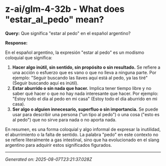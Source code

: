 # z-ai/glm-4-32b - What does "estar_al_pedo" mean?

**Query:** Que significa "estar al pedo" en el español argentino?



**Response:**

En el español argentino, la expresión "estar al pedo" es un modismo coloquial que significa:

1.  **Hacer algo inútil, sin sentido, sin propósito o sin resultado.** Se refiere a una acción o esfuerzo que es vano o que no lleva a ninguna parte. Por ejemplo: "Seguir buscando las llaves aquí está al pedo, ya las tiré" (Seguir buscando aquí es inútil).
2.  **Estar aburrido o sin nada que hacer.** Implica tener tiempo libre y no saber qué hacer o que no hay nada interesante que hacer. Por ejemplo: "Estoy todo el día al pedo en mi casa" (Estoy todo el día aburrido en mi casa).
3.  **Ser algo o alguien innecesario, superfluo o sin importancia.** Se puede usar para describir una persona ("un tipo al pedo") o una cosa ("esto es al pedo") que no sirve para nada o no aporta nada.

En resumen, es una forma coloquial y algo informal de expresar la inutilidad, el aburrimiento o la falta de sentido. La palabra "pedo" en este contexto no se refiere literalmente a gas intestinal, sino que ha evolucionado en el slang argentino para adquirir estos significados figurados.

---
*Generated on: 2025-08-07T23:21:37.028Z*
